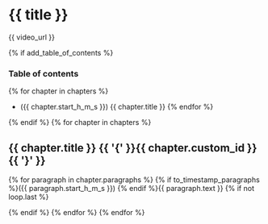 # {{ title }}

{{ video_url }}

{% if add_table_of_contents %}
### Table of contents
{% for chapter in chapters %}
- ({{ chapter.start_h_m_s }}) {{ chapter.title }}
{% endfor %}

{% endif %}
{% for chapter in chapters %}
## {{ chapter.title }} {{ '{' }}{{ chapter.custom_id }}{{ '}' }}

{% for paragraph in chapter.paragraphs %}
{% if to_timestamp_paragraphs %}({{ paragraph.start_h_m_s }}) {% endif %}{{ paragraph.text }}
{% if not loop.last %}

{% endif %}
{% endfor %}
{% endfor %}